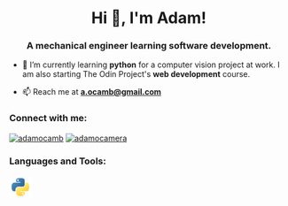 <h1 align="center">Hi 👋, I'm Adam!</h1>
<h3 align="center">A mechanical engineer learning software development.</h3>

- 🌱 I’m currently learning **python** for a computer vision project at work. I am also starting The Odin Project's **web development** course.

- 📫 Reach me at **a.ocamb@gmail.com**

<h3 align="left">Connect with me:</h3>
<p align="left">
<a href="https://linkedin.com/in/adamocamb" target="blank"><img align="center" src="https://raw.githubusercontent.com/rahuldkjain/github-profile-readme-generator/master/src/images/icons/Social/linked-in-alt.svg" alt="adamocamb" height="30" width="40" /></a>
<a href="https://instagram.com/adamocamera" target="blank"><img align="center" src="https://raw.githubusercontent.com/rahuldkjain/github-profile-readme-generator/master/src/images/icons/Social/instagram.svg" alt="adamocamera" height="30" width="40" /></a>
</p>

<h3 align="left">Languages and Tools:</h3>
<p align="left"> <a href="https://www.python.org" target="_blank" rel="noreferrer"> <img src="https://raw.githubusercontent.com/devicons/devicon/master/icons/python/python-original.svg" alt="python" width="40" height="40"/> </a> </p>
